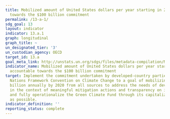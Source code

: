 ```yaml
---
title: Mobilized amount of United States dollars per year starting in 2020 accountable
  towards the $100 billion commitment
permalink: /13-a-1/
sdg_goal: 13
layout: indicator
indicator: 13.a.1
graph: longitudinal
graph_title: ~
un_designated_tier: '3'
un_custodian_agency: OECD
target_id: 13.a
goal_meta_link: http://unstats.un.org/sdgs/files/metadata-compilation/Metadata-Goal-13.pdf
indicator_name: Mobilized amount of United States dollars per year starting in 2020
  accountable towards the $100 billion commitment
target: Implement the commitment undertaken by developed-country parties to the United
  Nations Framework Convention on Climate Change to a goal of mobilizing jointly $100
  billion annually by 2020 from all sources to address the needs of developing countries
  in the context of meaningful mitigation actions and transparency on implementation
  and fully operationalize the Green Climate Fund through its capitalization as soon
  as possible.
indicator_definition: ''
reporting_status: complete
---
```

